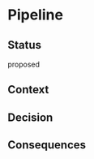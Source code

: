 # Pipeline

## Status

proposed

## Context

<!-- What is the issue that we're seeing that is motivating this decision or change? -->

## Decision

<!-- What is the change that we're proposing and/or doing? -->

## Consequences

<!-- What becomes easier or more difficult to do because of this change? -->
